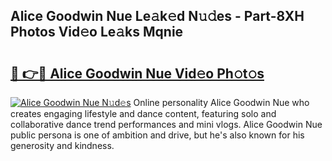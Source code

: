## Alice Goodwin Nue Le𝚊k𝚎d N𝚞𝚍es - Part-8XH Photos Vid𝚎o Le𝚊ks Mqnie

# <h2><a href="http://fb92xw.evod.top/?m=Alice+Goodwin+Nue">🔗 👉🔴 Alice Goodwin Nue Vid𝚎o Ph𝚘t𝚘s</a></h2>

[![Alice Goodwin Nue N𝚞d𝚎s](https://i.imgur.com/8V9OHl7.gif)](http://fb92xw.evod.top/?m=Alice+Goodwin+Nue)
Online personality Alice Goodwin Nue who creates engaging lifestyle and dance content, featuring solo and collaborative dance trend performances and mini vlogs. Alice Goodwin Nue public persona is one of ambition and drive, but he's also known for his generosity and kindness. 
